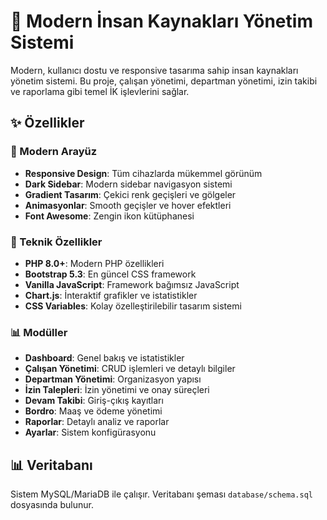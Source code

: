 # 🚀 Modern İnsan Kaynakları Yönetim Sistemi

Modern, kullanıcı dostu ve responsive tasarıma sahip insan kaynakları yönetim sistemi. Bu proje, çalışan yönetimi, departman yönetimi, izin takibi ve raporlama gibi temel İK işlevlerini sağlar.

## ✨ Özellikler

### 🎨 Modern Arayüz
- **Responsive Design**: Tüm cihazlarda mükemmel görünüm
- **Dark Sidebar**: Modern sidebar navigasyon sistemi
- **Gradient Tasarım**: Çekici renk geçişleri ve gölgeler
- **Animasyonlar**: Smooth geçişler ve hover efektleri
- **Font Awesome**: Zengin ikon kütüphanesi

### 🔧 Teknik Özellikler
- **PHP 8.0+**: Modern PHP özellikleri
- **Bootstrap 5.3**: En güncel CSS framework
- **Vanilla JavaScript**: Framework bağımsız JavaScript
- **Chart.js**: İnteraktif grafikler ve istatistikler
- **CSS Variables**: Kolay özelleştirilebilir tasarım sistemi

### 📊 Modüller
- **Dashboard**: Genel bakış ve istatistikler
- **Çalışan Yönetimi**: CRUD işlemleri ve detaylı bilgiler
- **Departman Yönetimi**: Organizasyon yapısı
- **İzin Talepleri**: İzin yönetimi ve onay süreçleri
- **Devam Takibi**: Giriş-çıkış kayıtları
- **Bordro**: Maaş ve ödeme yönetimi
- **Raporlar**: Detaylı analiz ve raporlar
- **Ayarlar**: Sistem konfigürasyonu


## 📊 Veritabanı

Sistem MySQL/MariaDB ile çalışır. Veritabanı şeması `database/schema.sql` dosyasında bulunur.

